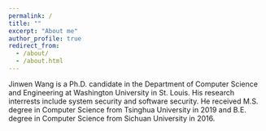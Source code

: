 ```yaml
---
permalink: /
title: ""
excerpt: "About me"
author_profile: true
redirect_from: 
  - /about/
  - /about.html
---
```

Jinwen Wang is a Ph.D. candidate in the Department of Computer Science and Engineering at Washington University in St. Louis. His research interrests include system security and software security. He received M.S. degree in Computer Science from Tsinghua University in 2019 and B.E. degree in Computer Science from Sichuan University in 2016. 

